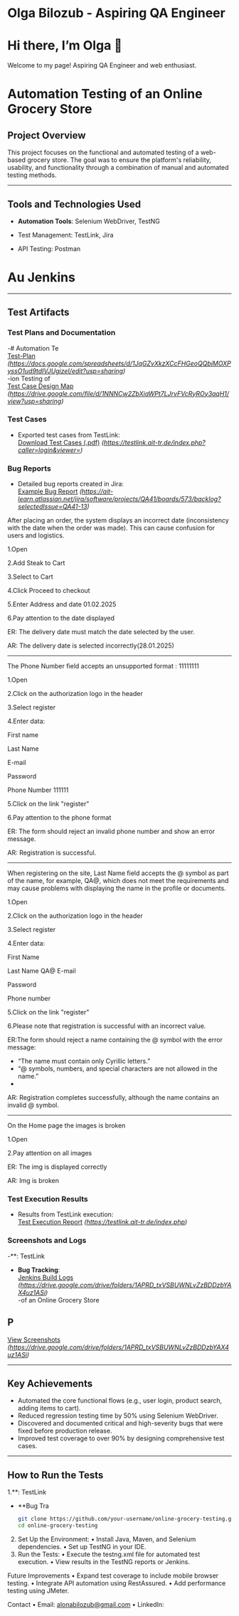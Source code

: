 # Olga Bilozub - Aspiring QA Engineer  

  
 
</head>
<body>
  <div>
    <h1>Hi there, I’m Olga 👋</h1>
    <p>Welcome to my page! Aspiring QA Engineer and web enthusiast.</p>
  </div>
</body>
</html>

# Automation Testing of an Online Grocery Store

## Project Overview
This project focuses on the functional and automated testing of a web-based grocery store. The goal was to ensure the platform's reliability, usability, and functionality through a combination of manual and automated testing methods.

---

## Tools and Technologies Used
- **Automation Tools**: Selenium WebDriver, TestNG  
- Test Management: TestLink,  Jira   
                  
- API Testing: Postman  
  

# Au Jenkins  

---

## Test Artifacts

### Test Plans and Documentation
-# Automation Te  
  [Test-Plan](#) *(https://docs.google.com/spreadsheets/d/1JqGZvXkzXCcFHGeoQQbiMOXPyssO1ud9tdIVJUgizeI/edit?usp=sharing)*  
-ion Testing of  
  [Test Case Design Map](#) *(https://drive.google.com/file/d/1NNNCw2ZbXiaWPt7LJrvFVcRyROy3aqH1/view?usp=sharing)*  

### Test Cases
- Exported test cases from TestLink:  
  [Download Test Cases (.pdf)](#) *(https://testlink.ait-tr.de/index.php?caller=login&viewer=)*  

### Bug Reports
- Detailed bug reports created in Jira:  
  [Example Bug Report](#) *(https://ait-learn.atlassian.net/jira/software/projects/QA41/boards/573/backlog?selectedIssue=QA41-13)*
  
After placing an order, the system displays an incorrect date (inconsistency with the date when the order was made). This can cause confusion for users and logistics.

1.Open 

2.Add Steak to Cart

3.Select to Cart

4.Click Proceed to checkout

5.Enter Address and date 01.02.2025

6.Pay attention to the date displayed

ER:  The delivery date must match the date selected by the user.

AR: The delivery date is selected incorrectly(28.01.2025)
___________________________________________________________________

The Phone Number field accepts an unsupported format :    11111111

1.Open 

2.Click on the authorization logo in the header

3.Select register

4.Enter data: 

First name

Last Name

E-mail

Password

Phone Number  111111

5.Click on the link "register"

6.Pay attention to the phone format

ER: The form should reject an invalid phone number and show an error message.

AR: Registration is successful.
______________________________________________________________________
When registering on the site, Last Name field accepts the @ symbol as part of the name, for example, QA@, which does not meet the requirements and may cause problems with displaying the name in the profile or documents.

1.Open 

2.Click on the authorization logo in the header

3.Select register 

4.Enter data:

First Name 

Last Name         QA@
E-mail

Password

Phone number

5.Click on the link "register"

6.Please note that registration is successful with an incorrect value.

ER:The form should reject a name containing the @ symbol with the error message:
- “The name must contain only Cyrillic letters.”
- “@ symbols, numbers, and special characters are not allowed in the name.”
- 
AR: Registration completes successfully, although the name contains an invalid @ symbol.
_________________________________________________________________________

On the Home page the images is broken

1.Open 

2.Pay attention on all images

ER: The img is displayed correctly

AR: Img is broken

### Test Execution Results
- Results from TestLink execution:  
  [Test Execution Report](#) *(https://testlink.ait-tr.de/index.php)*  

### Screenshots and Logs
-**: TestLink  
- **Bug Tracking**:  
  [Jenkins Build Logs](#) *(https://drive.google.com/drive/folders/1APRD_txVSBUWNLvZzBDDzbYAX4uz1ASi)*  
-of an Online Grocery Store

## P  
  [View Screenshots](#) *(https://drive.google.com/drive/folders/1APRD_txVSBUWNLvZzBDDzbYAX4uz1ASi)*  

---

## Key Achievements
- Automated the core functional flows (e.g., user login, product search, adding items to cart).  
- Reduced regression testing time by 50% using Selenium WebDriver.  
- Discovered and documented critical and high-severity bugs that were fixed before production release.  
- Improved test coverage to over 90% by designing comprehensive test cases.  

---

## How to Run the Tests
1.**: TestLink  
- **Bug Tra
   ```bash
   git clone https://github.com/your-username/online-grocery-testing.git
   cd online-grocery-testing

 2. Set Up the Environment:
 • Install Java, Maven, and Selenium dependencies.
 • Set up TestNG in your IDE.
 3. Run the Tests:
 • Execute the testng.xml file for automated test execution.
 • View results in the TestNG reports or Jenkins.

Future Improvements
 • Expand test coverage to include mobile browser testing.
 • Integrate API automation using RestAssured.
 • Add performance testing using JMeter.

Contact
 • Email: alonabilozub@gmail.com
 • LinkedIn:

